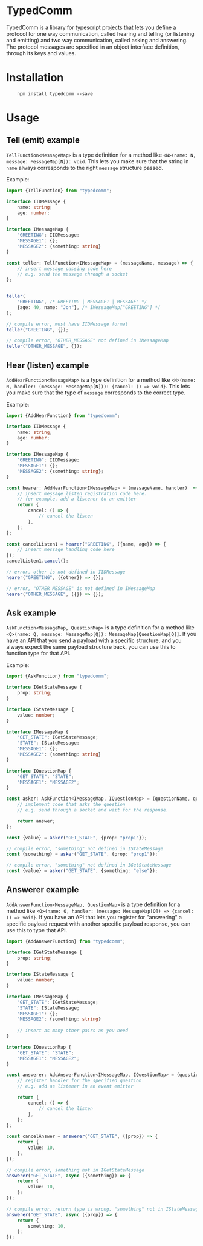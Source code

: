 # TypedComm

TypedComm is a library for typescript projects that lets you define a protocol for one way communication, called hearing and telling (or listening and emitting) and two way communication, called asking and answering. The protocol messages are specified in an object interface definition, through its keys and values.

# Installation

```
    npm install typedcomm --save
```

# Usage

## Tell (emit) example
``TellFunction<MessageMap>`` is a type definition for a method like ``<N>(name: N, message: MessageMap[N]): void``. This lets you make sure that the string in ``name`` always corresponds to the right ``message`` structure passed.

Example:
```typescript 
import {TellFunction} from "typedcomm";

interface IIDMessage {
    name: string;
    age: number;
}

interface IMessageMap {
    "GREETING": IIDMessage;
    "MESSAGE1": {};
    "MESSAGE2": {something: string}
}

const teller: TellFunction<IMessageMap> = (messageName, message) => {
    // insert message passing code here
    // e.g. send the message through a socket
};


teller(
    "GREETING", /* GREETING | MESSAGE1 | MESSAGE" */
    {age: 40, name: "Jon"}, /* IMessageMap["GREETING"] */
);

// compile error, must have IIDMessage format
teller("GREETING", {});

// compile error, "OTHER_MESSAGE" not defined in IMessageMap
teller("OTHER_MESSAGE", {});
```

## Hear (listen) example

``AddHearFunction<MessageMap>`` is a type definition for a method like ``<N>(name: N, handler: (message: MessageMap[N])): {cancel: () => void}``. This lets you make sure that the type of ``message`` corresponds to the correct type.

Example:
```typescript
import {AddHearFunction} from "typedcomm";

interface IIDMessage {
    name: string;
    age: number;
}

interface IMessageMap {
    "GREETING": IIDMessage;
    "MESSAGE1": {};
    "MESSAGE2": {something: string};
}

const hearer: AddHearFunction<IMessageMap> = (messageName, handler)  => {
    // insert message listen registration code here.
    // for example, add a listener to an emitter
    return {
        cancel: () => {
            // cancel the listen
        },
    };
};

const cancelListen1 = hearer("GREETING", ({name, age}) => {
    // insert message handling code here
});
cancelListen1.cancel();

// error, other is not defined in IIDMessage
hearer("GREETING", ({other}) => {});

// error, "OTHER_MESSAGE" is not defined in IMessageMap
hearer("OTHER_MESSAGE", ({}) => {});
```

## Ask example

``AskFunction<MessageMap, QuestionMap>`` is a type definition for a method like ``<Q>(name: Q, message: MessageMap[Q]): MessageMap[QuestionMap[Q]]``. If you have an API that you send a payload with a specific structure, and you always expect the same payload structure back, you can use this to function type for that API.

Example:
```typescript
import {AskFunction} from "typedcomm";

interface IGetStateMessage {
    prop: string;
}

interface IStateMessage {
    value: number;
}

interface IMessageMap {
    "GET_STATE": IGetStateMessage;
    "STATE": IStateMessage;
    "MESSAGE1": {};
    "MESSAGE2": {something: string}
}

interface IQuestionMap {
    "GET_STATE": "STATE";
    "MESSAGE1": "MESSAGE2";
}

const asker: AskFunction<IMessageMap, IQuestionMap> = (questionName, question) => {
    // implement code that asks the question
    // e.g. send through a socket and wait for the response.

    return answer;
};

const {value} = asker("GET_STATE", {prop: "prop1"});

// compile error, "something" not defined in IStateMessage
const {something} = asker("GET_STATE", {prop: "prop1"});

// compile error, "something" not defined in IGetStateMessage
const {value} = asker("GET_STATE", {something: "else"});
```


## Answerer example

``AddAnswerFunction<MessageMap, QuestionMap>`` is a type definition for a method like ``<Q>(name: Q, handler: (message: MessageMap[Q]) => {cancel: () => void}``. If you have an API that lets you register for "answering" a specific payload request with another specific payload response, you can use this to type that API.

```typescript
import {AddAnswerFunction} from "typedcomm";

interface IGetStateMessage {
    prop: string;
}

interface IStateMessage {
    value: number;
}

interface IMessageMap {
    "GET_STATE": IGetStateMessage;
    "STATE": IStateMessage;
    "MESSAGE1": {};
    "MESSAGE2": {something: string}
    
    // insert as many other pairs as you need
}

interface IQuestionMap {
    "GET_STATE": "STATE";
    "MESSAGE1": "MESSAGE2";
}

const answerer: AddAnswerFunction<IMessageMap, IQuestionMap> = (questionName, handler) => {
    // register handler for the specified question
    // e.g. add as listener in an event emitter

    return {
        cancel: () => {
            // cancel the listen
        },
    };
};

const cancelAnswer = answerer("GET_STATE", ({prop}) => {
    return {
        value: 10,
    };
});

// compile error, something not in IGetStateMessage
answerer("GET_STATE", async ({something}) => {
    return {
        value: 10,
    };
});

// compile error, return type is wrong, "something" not in IStateMessage
answerer("GET_STATE", async ({prop}) => {
    return {
        something: 10,
    };
});

```


